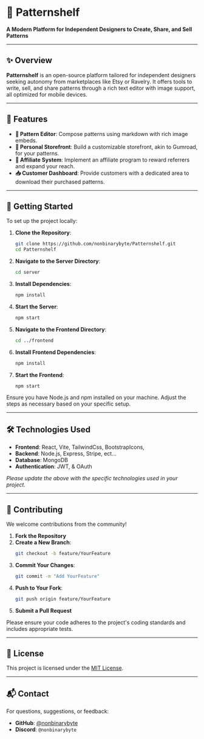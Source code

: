 
# 🧵 Patternshelf

**A Modern Platform for Independent Designers to Create, Share, and Sell Patterns**

---

## ✨ Overview

**Patternshelf** is an open-source platform tailored for independent designers seeking autonomy from marketplaces like Etsy or Ravelry. It offers tools to write, sell, and share patterns through a rich text editor with image support, all optimized for mobile devices.

---

## 🧩 Features

- **📝 Pattern Editor**: Compose patterns using markdown with rich image embeds.
- **🏬 Personal Storefront**: Build a customizable storefront, akin to Gumroad, for your patterns.
- **🤝 Affiliate System**: Implement an affiliate program to reward referrers and expand your reach.
- **📥 Customer Dashboard**: Provide customers with a dedicated area to download their purchased patterns.

---

## 🚀 Getting Started

To set up the project locally:

1. **Clone the Repository**:
   ```bash
   git clone https://github.com/nonbinarybyte/Patternshelf.git
   cd Patternshelf
   ```

2. **Navigate to the Server Directory**:
   ```bash
   cd server
   ```

3. **Install Dependencies**:
   ```bash
   npm install
   ```

4. **Start the Server**:
   ```bash
   npm start
   ```

5. **Navigate to the Frontend Directory**:
   ```bash
   cd ../frontend
   ```

6. **Install Frontend Dependencies**:
   ```bash
   npm install
   ```

7. **Start the Frontend**:
   ```bash
   npm start
   ```

Ensure you have Node.js and npm installed on your machine. Adjust the steps as necessary based on your specific setup.

---

## 🛠️ Technologies Used

- **Frontend**: React, Vite, TailwindCss, BootstrapIcons,
- **Backend**: Node.js, Express, Stripe, ect...
- **Database**: MongoDB
- **Authentication**: JWT, & OAuth

*Please update the above with the specific technologies used in your project.*

---

## 🧪 Contributing

We welcome contributions from the community!

1. **Fork the Repository**
2. **Create a New Branch**:
   ```bash
   git checkout -b feature/YourFeature
   ```
3. **Commit Your Changes**:
   ```bash
   git commit -m "Add YourFeature"
   ```
4. **Push to Your Fork**:
   ```bash
   git push origin feature/YourFeature
   ```
5. **Submit a Pull Request**

Please ensure your code adheres to the project's coding standards and includes appropriate tests.

---

## 📄 License

This project is licensed under the [MIT License](LICENSE).

---

## 📬 Contact

For questions, suggestions, or feedback:

- **GitHub**: [@nonbinarybyte](https://github.com/nonbinarybyte)
- **Discord**: `@nonbinarybyte`
